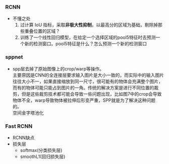 
### RCNN
- 不懂之处  
  1. 过计算 IoU 指标，采取**非极大性抑制**，以最高分的区域为基础，剔除掉那些重叠位置的区域？
  2. 训练了一个线性回归模型，在给定一个选择区域的pool5特征时去预测一个新的检测窗口。pool5特征是什么？怎么预测一个新的检测窗口

### sppnet
- spp层去掉了原始图像上的crop/warp等操作。  
   主要原因是CNN的全连接层要求输入图片是大小一致的，而实际中的输入图片往往大小不一，如果直接缩放到同一尺寸，很可能有的物体会充满整个图片，而有的物体可能只能占到图片的一角。传统的解决方案是进行不同位置的裁剪，但是这些裁剪技术都可能会导致一些问题出现，比如图7中的crop会导致物体不全，warp导致物体被拉伸后形变严重，SPP就是为了解决这种问题的。  
   空间金字塔池化

### Fast RCNN
- RCNN缺点
- 损失层  
  - softmax(分类损失层)
  - smoothL1(回归损失层)
<!--stackedit_data:
eyJoaXN0b3J5IjpbMTI1MDY2NzgyNiwxMTQwOTcwMjc1LDcyNz
kyMDI4MCw5NTI0NTQzMTIsMTEwODQ4OTE1NiwtMTk2OTk5NTcw
MiwxNTc2NTIwMjAxLC0xMjQ5MTIzODQ1LC0yMDg4NzQ2NjEyXX
0=
-->